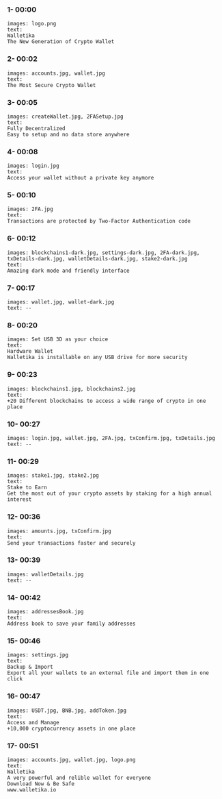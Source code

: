 ### 1- 00:00
    images: logo.png
    text:
    Walletika
    The New Generation of Crypto Wallet

### 2- 00:02
    images: accounts.jpg, wallet.jpg
    text:
    The Most Secure Crypto Wallet

### 3- 00:05
    images: createWallet.jpg, 2FASetup.jpg
    text:
    Fully Decentralized
    Easy to setup and no data store anywhere

### 4- 00:08
    images: login.jpg
    text:
    Access your wallet without a private key anymore

### 5- 00:10
    images: 2FA.jpg
    text:
    Transactions are protected by Two-Factor Authentication code

### 6- 00:12
    images: blockchains1-dark.jpg, settings-dark.jpg, 2FA-dark.jpg, txDetails-dark.jpg, walletDetails-dark.jpg, stake2-dark.jpg
    text:
    Amazing dark mode and friendly interface

### 7- 00:17
    images: wallet.jpg, wallet-dark.jpg
    text: --

### 8- 00:20
    images: Set USB 3D as your choice
    text:
    Hardware Wallet
    Walletika is installable on any USB drive for more security

### 9- 00:23
    images: blockchains1.jpg, blockchains2.jpg
    text:
    +20 Different blockchains to access a wide range of crypto in one place

### 10- 00:27
    images: login.jpg, wallet.jpg, 2FA.jpg, txConfirm.jpg, txDetails.jpg
    text: --

### 11- 00:29
    images: stake1.jpg, stake2.jpg
    text:
    Stake to Earn
    Get the most out of your crypto assets by staking for a high annual interest

### 12- 00:36
    images: amounts.jpg, txConfirm.jpg
    text:
    Send your transactions faster and securely

### 13- 00:39
    images: walletDetails.jpg
    text: --

### 14- 00:42
    images: addressesBook.jpg
    text:
    Address book to save your family addresses

### 15- 00:46
    images: settings.jpg
    text:
    Backup & Import
    Export all your wallets to an external file and import them in one click

### 16- 00:47
    images: USDT.jpg, BNB.jpg, addToken.jpg
    text:
    Access and Manage
    +10,000 cryptocurrency assets in one place

### 17- 00:51
    images: accounts.jpg, wallet.jpg, logo.png
    text:
    Walletika
    A very powerful and relible wallet for everyone
    Download Now & Be Safe
    www.walletika.io
